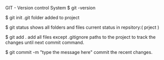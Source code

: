 
GIT - Version control System
$ git -version


$ git init
    .git folder added to project

$ git status
    shows all folders and files current status in repsitory:( prject )

$ git add .
    add all files except .gitignore paths to the project to track the changes until next commit command.

$ git commit -m "type the message here"
    commit the recent changes.



